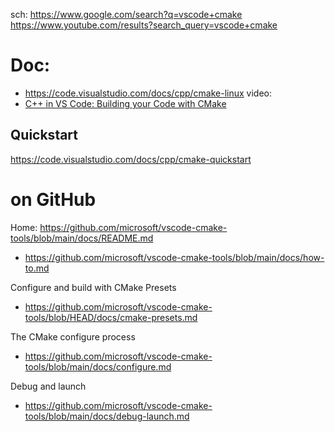 sch: https://www.google.com/search?q=vscode+cmake https://www.youtube.com/results?search_query=vscode+cmake

# Doc:
- https://code.visualstudio.com/docs/cpp/cmake-linux
video:
- [C++ in VS Code: Building your Code with CMake](https://youtu.be/_BWU5mWqVA4)

## Quickstart
https://code.visualstudio.com/docs/cpp/cmake-quickstart

# on GitHub
Home: https://github.com/microsoft/vscode-cmake-tools/blob/main/docs/README.md
- https://github.com/microsoft/vscode-cmake-tools/blob/main/docs/how-to.md

Configure and build with CMake Presets
- https://github.com/microsoft/vscode-cmake-tools/blob/HEAD/docs/cmake-presets.md

The CMake configure process
- https://github.com/microsoft/vscode-cmake-tools/blob/main/docs/configure.md

Debug and launch
- https://github.com/microsoft/vscode-cmake-tools/blob/main/docs/debug-launch.md
